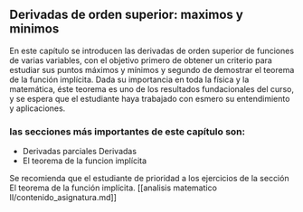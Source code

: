 ## Derivadas de orden superior: maximos y minimos

En este capítulo se introducen las derivadas de orden superior de funciones de varias variables, con el objetivo primero de obtener un criterio para estudiar sus puntos máximos y mínimos  y segundo de demostrar el teorema de la función implícita. Dada su importancia en toda la física y la matemática, éste teorema es uno de los resultados fundacionales del curso, y se espera que el estudiante haya trabajado con esmero su entendimiento y aplicaciones.

### las secciones más importantes de este capítulo son:
 - Derivadas parciales Derivadas
 - El teorema de la funcion implícita

Se recomienda que el estudiante de prioridad a los ejercicios de la sección El teorema de la función implícita.
[[analisis matematico II/contenido_asignatura.md]]
